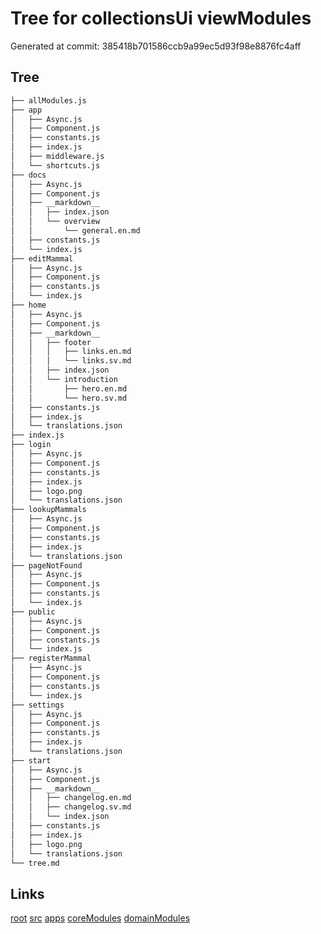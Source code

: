 # Tree for collectionsUi viewModules
Generated at commit: 385418b701586ccb9a99ec5d93f98e8876fc4aff
## Tree
```bash
├── allModules.js
├── app
│   ├── Async.js
│   ├── Component.js
│   ├── constants.js
│   ├── index.js
│   ├── middleware.js
│   └── shortcuts.js
├── docs
│   ├── Async.js
│   ├── Component.js
│   ├── __markdown__
│   │   ├── index.json
│   │   └── overview
│   │       └── general.en.md
│   ├── constants.js
│   └── index.js
├── editMammal
│   ├── Async.js
│   ├── Component.js
│   ├── constants.js
│   └── index.js
├── home
│   ├── Async.js
│   ├── Component.js
│   ├── __markdown__
│   │   ├── footer
│   │   │   ├── links.en.md
│   │   │   └── links.sv.md
│   │   ├── index.json
│   │   └── introduction
│   │       ├── hero.en.md
│   │       └── hero.sv.md
│   ├── constants.js
│   ├── index.js
│   └── translations.json
├── index.js
├── login
│   ├── Async.js
│   ├── Component.js
│   ├── constants.js
│   ├── index.js
│   ├── logo.png
│   └── translations.json
├── lookupMammals
│   ├── Async.js
│   ├── Component.js
│   ├── constants.js
│   ├── index.js
│   └── translations.json
├── pageNotFound
│   ├── Async.js
│   ├── Component.js
│   ├── constants.js
│   └── index.js
├── public
│   ├── Async.js
│   ├── Component.js
│   ├── constants.js
│   └── index.js
├── registerMammal
│   ├── Async.js
│   ├── Component.js
│   ├── constants.js
│   └── index.js
├── settings
│   ├── Async.js
│   ├── Component.js
│   ├── constants.js
│   ├── index.js
│   └── translations.json
├── start
│   ├── Async.js
│   ├── Component.js
│   ├── __markdown__
│   │   ├── changelog.en.md
│   │   ├── changelog.sv.md
│   │   └── index.json
│   ├── constants.js
│   ├── index.js
│   ├── logo.png
│   └── translations.json
└── tree.md

```

## Links
[root](../../../../tree.md)
[src](../../../tree.md)
[apps](../../tree.md)
[coreModules](../../../coreModules/tree.md)
[domainModules](../../../domainModules/tree.md)